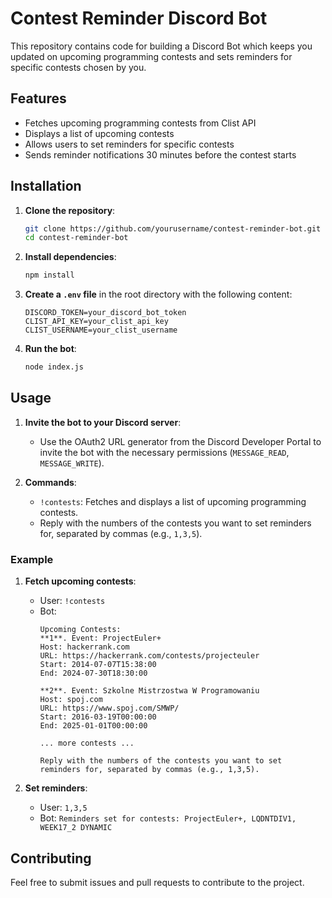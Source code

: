 
# Contest Reminder Discord Bot

This repository contains code for building a Discord Bot which keeps you updated on upcoming programming contests and sets reminders for specific contests chosen by you.

## Features

- Fetches upcoming programming contests from Clist API
- Displays a list of upcoming contests
- Allows users to set reminders for specific contests
- Sends reminder notifications 30 minutes before the contest starts

## Installation

1. **Clone the repository**:

    ```bash
    git clone https://github.com/yourusername/contest-reminder-bot.git
    cd contest-reminder-bot
    ```

2. **Install dependencies**:

    ```bash
    npm install
    ```

3. **Create a `.env` file** in the root directory with the following content:

    ```env
    DISCORD_TOKEN=your_discord_bot_token
    CLIST_API_KEY=your_clist_api_key
    CLIST_USERNAME=your_clist_username
    ```

4. **Run the bot**:

    ```bash
    node index.js
    ```

## Usage

1. **Invite the bot to your Discord server**:
   - Use the OAuth2 URL generator from the Discord Developer Portal to invite the bot with the necessary permissions (`MESSAGE_READ`, `MESSAGE_WRITE`).

2. **Commands**:
   - `!contests`: Fetches and displays a list of upcoming programming contests.
   - Reply with the numbers of the contests you want to set reminders for, separated by commas (e.g., `1,3,5`).

### Example

1. **Fetch upcoming contests**:
   - User: `!contests`
   - Bot:
     ```
     Upcoming Contests:
     **1**. Event: ProjectEuler+
     Host: hackerrank.com
     URL: https://hackerrank.com/contests/projecteuler
     Start: 2014-07-07T15:38:00
     End: 2024-07-30T18:30:00

     **2**. Event: Szkolne Mistrzostwa W Programowaniu
     Host: spoj.com
     URL: https://www.spoj.com/SMWP/
     Start: 2016-03-19T00:00:00
     End: 2025-01-01T00:00:00

     ... more contests ...

     Reply with the numbers of the contests you want to set reminders for, separated by commas (e.g., 1,3,5).
     ```

2. **Set reminders**:
   - User: `1,3,5`
   - Bot: `Reminders set for contests: ProjectEuler+, LQDNTDIV1, WEEK17_2 DYNAMIC`

## Contributing

Feel free to submit issues and pull requests to contribute to the project.


